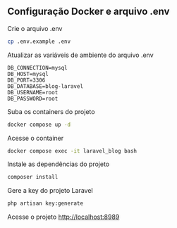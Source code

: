 ## Configuração Docker e arquivo .env

Crie o arquivo .env

```sh
cp .env.example .env
```

Atualizar as variáveis de ambiente do arquivo .env

```
DB_CONNECTION=mysql
DB_HOST=mysql
DB_PORT=3306
DB_DATABASE=blog-laravel
DB_USERNAME=root
DB_PASSWORD=root
```

Suba os containers do projeto

```sh
docker compose up -d
```

Acesse o container

```sh
docker compose exec -it laravel_blog bash
```

Instale as dependências do projeto

```sh
composer install
```

Gere a key do projeto Laravel

```sh
php artisan key:generate
```

Acesse o projeto
[http://localhost:8989](http://localhost:8989)